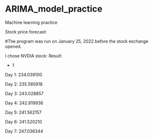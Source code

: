 # ARIMA_model_practice
Machine learning practice

Stock price forecast:

#The program was run on January 25, 2022 before the stock exchange opened.

I chose NVDIA stock:
Result:
* 1

Day 1: 234.039100

Day 2: 235.585918

Day 3: 243.028857

Day 4: 242.819938

Day 5: 241.562157

Day 6: 241.520210

Day 7: 247.036344

